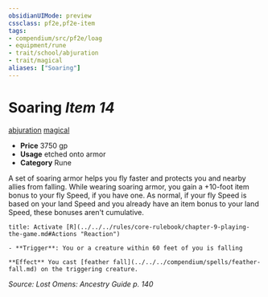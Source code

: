 ```yaml
---
obsidianUIMode: preview
cssclass: pf2e,pf2e-item
tags:
- compendium/src/pf2e/loag
- equipment/rune
- trait/school/abjuration
- trait/magical
aliases: ["Soaring"]
---
```

# Soaring *Item 14*  
[abjuration](abjuration.md)  [magical](magical.md)  

- **Price** 3750 gp
- **Usage** etched onto armor
- **Category** Rune

A set of soaring armor helps you fly faster and protects you and nearby allies from falling. While wearing soaring armor, you gain a +10-foot item bonus to your fly Speed, if you have one. As normal, if your fly Speed is based on your land Speed and you already have an item bonus to your land Speed, these bonuses aren't cumulative.

```ad-embed-ability
title: Activate [R](../../../rules/core-rulebook/chapter-9-playing-the-game.md#Actions "Reaction")

- **Trigger**: You or a creature within 60 feet of you is falling

**Effect** You cast [feather fall](../../../compendium/spells/feather-fall.md) on the triggering creature.
```

*Source: Lost Omens: Ancestry Guide p. 140*

